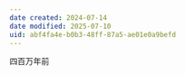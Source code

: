 ```yaml
---
date created: 2024-07-14
date modified: 2025-07-10
uid: abf4fa4e-b0b3-48ff-87a5-ae01e0a9befd
---
```


四百万年前
